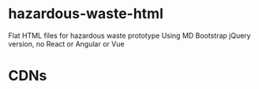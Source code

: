 # hazardous-waste-html
Flat HTML files for hazardous waste prototype
Using MD Bootstrap jQuery version, no React or Angular or Vue

# CDNs
<code>
<!-- Font Awesome -->
<link rel="stylesheet" href="https://maxcdn.bootstrapcdn.com/font-awesome/4.7.0/css/font-awesome.min.css">

<!-- Bootstrap core CSS -->
<link href="https://cdnjs.cloudflare.com/ajax/libs/twitter-bootstrap/4.1.3/css/bootstrap.min.css" rel="stylesheet">

<!-- Material Design Bootstrap -->
<link href="https://cdnjs.cloudflare.com/ajax/libs/mdbootstrap/4.5.14/css/mdb.min.css" rel="stylesheet">


<!-- JQuery -->
<script type="text/javascript" src="https://cdnjs.cloudflare.com/ajax/libs/jquery/3.3.1/jquery.min.js"></script>


<!-- Bootstrap tooltips -->
<script type="text/javascript" src="https://cdnjs.cloudflare.com/ajax/libs/popper.js/1.14.4/umd/popper.min.js"></script>

<!-- Bootstrap core JavaScript -->
<script type="text/javascript" src="https://cdnjs.cloudflare.com/ajax/libs/twitter-bootstrap/4.1.3/js/bootstrap.min.js"></script>

<!-- MDB core JavaScript -->
<script type="text/javascript" src="https://cdnjs.cloudflare.com/ajax/libs/mdbootstrap/4.5.14/js/mdb.min.js"></script>
</code>
